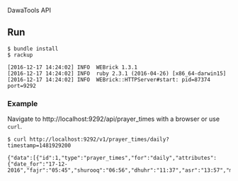 DawaTools API

Run
---

```
$ bundle install
$ rackup

[2016-12-17 14:24:02] INFO  WEBrick 1.3.1
[2016-12-17 14:24:02] INFO  ruby 2.3.1 (2016-04-26) [x86_64-darwin15]
[2016-12-17 14:24:02] INFO  WEBrick::HTTPServer#start: pid=87374 port=9292

```

### Example

Navigate to http://localhost:9292/api/prayer_times with a browser or use `curl`.

```
$ curl http://localhost:9292/v1/prayer_times/daily?timestamp=1481929200

{"data":[{"id":1,"type":"prayer_times","for":"daily","attributes":{"date_for":"17-12-2016","fajr":"05:45","shurooq":"06:56","dhuhr":"11:37","asr":"13:57","maghrib":"16:12","isha":"17:51"}}],"prayer_method_name":"","daylight":0,"timezone":"","latitude":"","longitude":"","city":"","country":"","qibla_direction":""}

```
